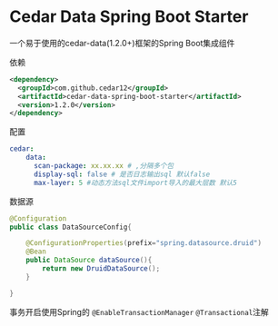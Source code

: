 # Cedar Data Spring Boot Starter
一个易于使用的cedar-data(1.2.0+)框架的Spring Boot集成组件

依赖
```xml
<dependency>
  <groupId>com.github.cedar12</groupId>
  <artifactId>cedar-data-spring-boot-starter</artifactId>
  <version>1.2.0</version>
</dependency>
```

配置
```yaml
cedar:
    data: 
      scan-package: xx.xx.xx # ,分隔多个包
      display-sql: false # 是否日志输出sql 默认false
      max-layer: 5 #动态方法sql文件import导入的最大层数 默认5
```

数据源
```java
@Configuration
public class DataSourceConfig{

    @ConfigurationProperties(prefix="spring.datasource.druid")
    @Bean
    public DataSource dataSource(){
        return new DruidDataSource();  
    }

}
```


事务开启使用Spring的 `@EnableTransactionManager` `@Transactional`注解